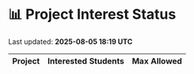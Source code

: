 # 📊 Project Interest Status

Last updated: **2025-08-05 18:19 UTC**

| Project | Interested Students | Max Allowed |
|---------|---------------------|-------------|
